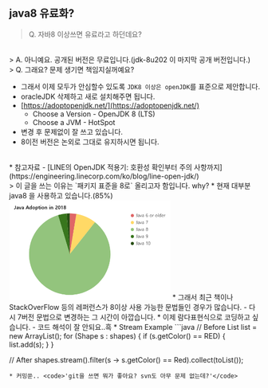 ## java8 유료화?
> Q. 자바8 이상쓰면 유료라고 하던데요? 
<br/>
  > A. 아니예요. 공개된 버전은 무료입니다.(jdk-8u202 이 마지막 공개 버전입니다.)
<br/>
> Q. 그래요? 문제 생기면 책임지실꺼예요?
<br/>

* 그래서 이제 모두가 안심할수 있도록 `JDK8 이상은 openJDK`를 표준으로 제안합니다.
* oracleJDK 삭제하고 새로 설치해주면 됩니다.
* [https://adoptopenjdk.net/](https://adoptopenjdk.net/)
  - Choose a Version - OpenJDK 8 (LTS)
  - Choose a JVM - HotSpot
* 변경 후 문제없이 잘 쓰고 있습니다.
* 8이전 버전은 논외로 그대로 유지하시면 됩니다.
<br/>
* 참고자료 - [LINE의 OpenJDK 적용기: 호환성 확인부터 주의 사항까지](https://engineering.linecorp.com/ko/blog/line-open-jdk/)
<br/>
> 이 글을 쓰는 이유는 `패키지 표준을 8로` 올리고자 함입니다. why?
* 현재 대부분 java8 을 사용하고 있습니다.(85%)
<br/>
<img src="./java_share.png" height="200" alt="java share">
* 그래서 최근 책이나 StackOverFlow 등의 레퍼런스가 8이상 사용 가능한 문법들인 경우가 많습니다.
  - 다시 7버전 문법으로 변경하는 그 시간이 아깝습니다.
* 이제 람다표현식으로 코딩하고 싶습니다.
  - 코드 해석이 잘 안되요..흑
* Stream Example
```java
// Before 
List<Shape> list = new ArrayList<Shape>();
for (Shape s : shapes) {
	if (s.getColor() == RED) {
		list.add(s);
	}
}

// After
shapes.stream().filter(s -> s.getColor() == Red).collect(toList());
```
* 커밍쑨.. <code>'git을 쓰면 뭐가 좋아요? svn도 아무 문제 없는데?'</code>

